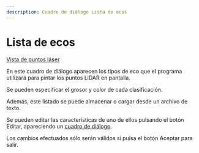 ```yaml
---
description: Cuadro de diálogo Lista de ecos
---
```


# Lista de ecos

[Vista de puntos láser](../../fichas-de-herramientas/ficha-de-herramientas-archivos-lidar/vista-de-puntos-laser.md)

En este cuadro de diálogo aparecen los tipos de eco que el programa utilizará para pintar los puntos LiDAR en pantalla.

Se pueden especificar el grosor y color de cada clasificación.

Además, este listado se puede almacenar o cargar desde un archivo de texto.

Se pueden editar las características de uno de ellos pulsando el botón Editar, apareciendo un [cuadro de diálogo](../../otras-herramientas/lista-de-codigos/codigo-nuevo.md).

Los cambios efectuados sólo serán válidos si pulsa el botón Aceptar para salir.


